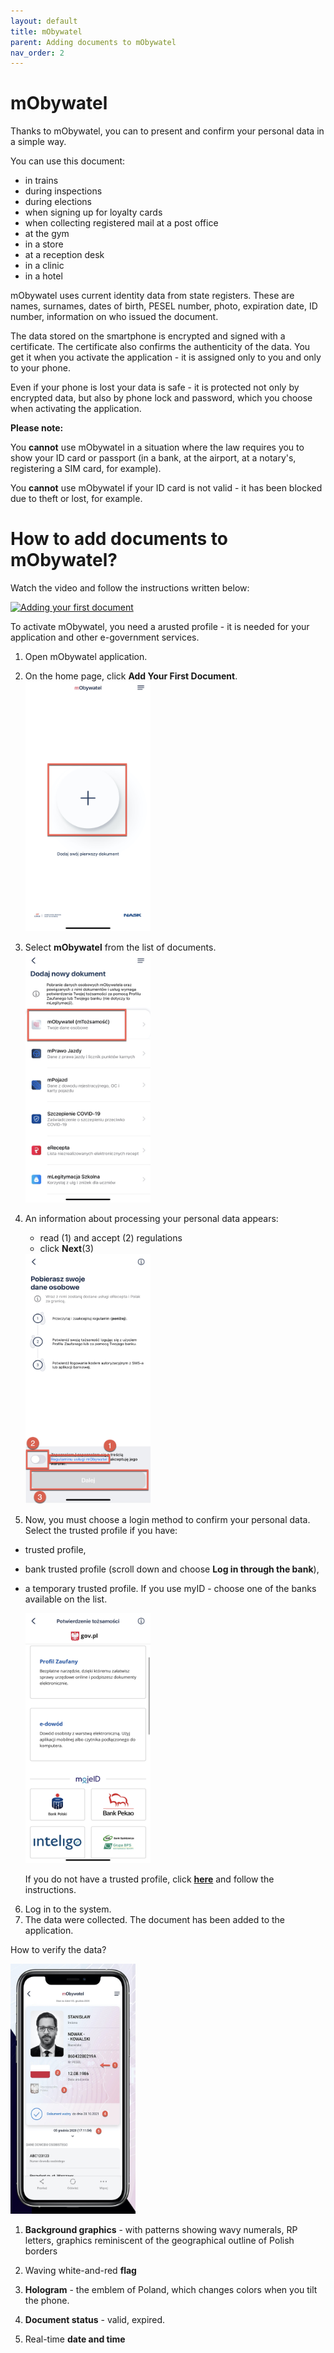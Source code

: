```yaml
---
layout: default
title: mObywatel
parent: Adding documents to mObywatel
nav_order: 2
---
```

 
 mObywatel
 ====

Thanks to mObywatel, you can to present and confirm your personal data in a simple way.

 You can use this document:
 - in trains
 - during inspections
 - during elections
 - when signing up for loyalty cards
 - when collecting registered mail at a post office
 - at the gym
 - in a store
 - at a reception desk
 - in a clinic
 - in a hotel   

mObywatel uses current identity data from state registers. These are names, surnames, dates of birth, PESEL number, photo, expiration date, ID number, information on who issued the document.

The data stored on the smartphone is encrypted and signed with a certificate. The certificate also confirms the authenticity of the data. You get it when you activate the application - it is assigned only to you and only to your phone.

Even if your phone is lost your data is safe - it is protected not only by encrypted data, but also by phone lock and password, which you choose when activating the application.

**Please note:**   

You **cannot** use mObywatel in a situation    where the law requires you to show your ID card or passport (in a bank, at the airport, at a notary's, registering a SIM card, for example).  

You **cannot** use mObywatel if your ID card is not valid - it has been blocked due to theft or lost, for example.   
   

# How to add documents to mObywatel?

Watch the video and follow the instructions written below:

[![Adding your first document](https://res.cloudinary.com/marcomontalbano/image/upload/v1619372088/video_to_markdown/images/youtube--vuAy_k1f_rw-c05b58ac6eb4c4700831b2b3070cd403.jpg)](https://www.youtube.com/watch?v=vuAy_k1f_rw "Adding your first document")


To activate mObywatel, you need a arusted profile - it is needed for your application and other e-government services.

1. Open mObywatel application. 
2. On the home page, click **Add Your First Document**.
   <img src="../assets/images/addfirst.jpeg" width="200" height="400"> 

3. Select **mObywatel** from the list of documents.
   <img src="../assets/images/doclist.jpeg" width="200" height="400"> 

4. An information about processing your personal data appears:
   - read (1) and accept (2) regulations
   - click **Next**(3)

    <img src="../assets/images/personaldata.jpeg" width="200" height="400"> 

5. Now, you must choose a login method to confirm your personal data. Select the trusted profile if you have:
- trusted profile, 
- bank trusted profile (scroll down and choose **Log in through the bank**),
- a temporary trusted profile.
If you use myID - choose one of the banks available on the list.   

    <img src="../assets/images/confirm.jpeg" width="200" height="400"> 

    If you do not have a trusted profile, click [**here**](https://www.gov.pl/web/gov/zaloz-profil-zaufany) and follow the instructions.

6. Log in to the system.
7. The data were collected. The document has been added to the application.


How to verify the data?

<img src="../assets/images/mobywatel2.jpg" width="200" height="400"> 

1. **Background graphics** - with patterns showing wavy numerals, RP letters, graphics reminiscent of the geographical outline of Polish borders
   
2. Waving white-and-red **flag**

3. **Hologram** - the emblem of Poland, which changes colors when you tilt the phone.

4. **Document status** - valid, expired.

5. Real-time **date and time**